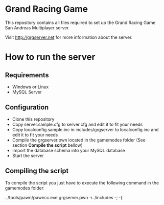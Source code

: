 # Grand Racing Game

This repository contains all files required to set up the Grand Racing Game San Andreas Multiplayer server.

Visit http://grgserver.net for more information about the server.

# How to run the server

## Requirements

  * Windows or Linux
  * MySQL Server

## Configuration

  * Clone this repository
  * Copy server.sample.cfg to server.cfg and edit it to fit your needs
  * Copy localconfig.sample.inc in includes/grgserver to localconfig.inc and edit it to fit your needs
  * Compile the grgserver.pwn located in the gamemodes folder (See section **Compile the script** bellow)
  * Import the database schema into your MySQL database
  * Start the server

## Compiling the script

To compile the script you just have to execute the following command in the gamemodes folder:

../tools/pawn/pawncc.exe grgserver.pwn -i../includes -; -(
